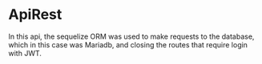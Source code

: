 # ApiRest
In this api, the sequelize ORM was used to make requests to the database, which in this case was Mariadb, and closing the routes that require login with JWT.

